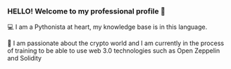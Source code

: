 ### HELLO! Welcome to my professional profile 👋


💻 I am a Pythonista at heart, my knowledge base is in this language.

🎯 I am passionate about the crypto world and I am currently in the process of training to be able to use web 3.0 technologies such as Open Zeppelin and Solidity
